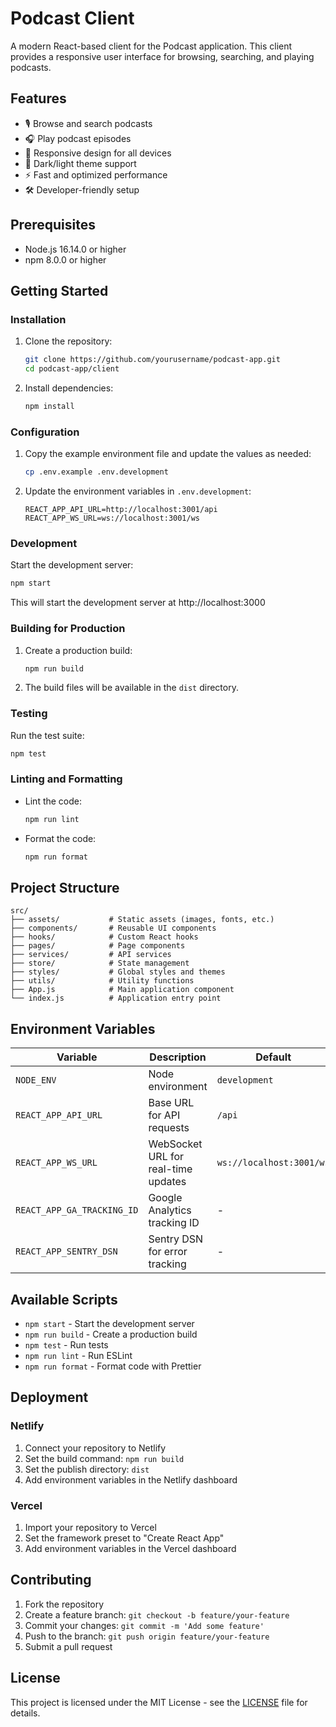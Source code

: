 # Podcast Client

A modern React-based client for the Podcast application. This client provides a responsive user interface for browsing, searching, and playing podcasts.

## Features

- 🎙️ Browse and search podcasts
- 🎧 Play podcast episodes
- 📱 Responsive design for all devices
- 🎨 Dark/light theme support
- ⚡ Fast and optimized performance
- 🛠 Developer-friendly setup

## Prerequisites

- Node.js 16.14.0 or higher
- npm 8.0.0 or higher

## Getting Started

### Installation

1. Clone the repository:
   ```bash
   git clone https://github.com/yourusername/podcast-app.git
   cd podcast-app/client
   ```

2. Install dependencies:
   ```bash
   npm install
   ```

### Configuration

1. Copy the example environment file and update the values as needed:
   ```bash
   cp .env.example .env.development
   ```

2. Update the environment variables in `.env.development`:
   ```env
   REACT_APP_API_URL=http://localhost:3001/api
   REACT_APP_WS_URL=ws://localhost:3001/ws
   ```

### Development

Start the development server:
```bash
npm start
```

This will start the development server at http://localhost:3000

### Building for Production

1. Create a production build:
   ```bash
   npm run build
   ```

2. The build files will be available in the `dist` directory.

### Testing

Run the test suite:
```bash
npm test
```

### Linting and Formatting

- Lint the code:
  ```bash
  npm run lint
  ```

- Format the code:
  ```bash
  npm run format
  ```

## Project Structure

```
src/
├── assets/           # Static assets (images, fonts, etc.)
├── components/       # Reusable UI components
├── hooks/            # Custom React hooks
├── pages/            # Page components
├── services/         # API services
├── store/            # State management
├── styles/           # Global styles and themes
├── utils/            # Utility functions
├── App.js            # Main application component
└── index.js          # Application entry point
```

## Environment Variables

| Variable | Description | Default |
|----------|-------------|---------|
| `NODE_ENV` | Node environment | `development` |
| `REACT_APP_API_URL` | Base URL for API requests | `/api` |
| `REACT_APP_WS_URL` | WebSocket URL for real-time updates | `ws://localhost:3001/ws` |
| `REACT_APP_GA_TRACKING_ID` | Google Analytics tracking ID | - |
| `REACT_APP_SENTRY_DSN` | Sentry DSN for error tracking | - |

## Available Scripts

- `npm start` - Start the development server
- `npm run build` - Create a production build
- `npm test` - Run tests
- `npm run lint` - Run ESLint
- `npm run format` - Format code with Prettier

## Deployment

### Netlify

1. Connect your repository to Netlify
2. Set the build command: `npm run build`
3. Set the publish directory: `dist`
4. Add environment variables in the Netlify dashboard

### Vercel

1. Import your repository to Vercel
2. Set the framework preset to "Create React App"
3. Add environment variables in the Vercel dashboard

## Contributing

1. Fork the repository
2. Create a feature branch: `git checkout -b feature/your-feature`
3. Commit your changes: `git commit -m 'Add some feature'`
4. Push to the branch: `git push origin feature/your-feature`
5. Submit a pull request

## License

This project is licensed under the MIT License - see the [LICENSE](LICENSE) file for details.
